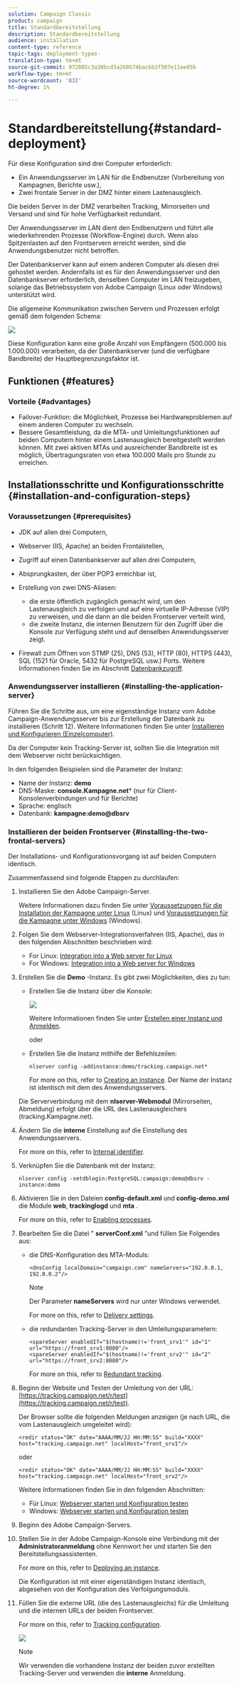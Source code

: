```yaml
---
solution: Campaign Classic
product: campaign
title: Standardbereitstellung
description: Standardbereitstellung
audience: installation
content-type: reference
topic-tags: deployment-types-
translation-type: tm+mt
source-git-commit: 972885c3a38bcd3a260574bacbb3f507e11ae05b
workflow-type: tm+mt
source-wordcount: '832'
ht-degree: 1%

---
```



# Standardbereitstellung{#standard-deployment}

Für diese Konfiguration sind drei Computer erforderlich:

* Ein Anwendungsserver im LAN für die Endbenutzer (Vorbereitung von Kampagnen, Berichte usw.),
* Zwei frontale Server in der DMZ hinter einem Lastenausgleich.

Die beiden Server in der DMZ verarbeiten Tracking, Mirrorseiten und Versand und sind für hohe Verfügbarkeit redundant.

Der Anwendungsserver im LAN dient den Endbenutzern und führt alle wiederkehrenden Prozesse (Workflow-Engine) durch. Wenn also Spitzenlasten auf den Frontservern erreicht werden, sind die Anwendungsbenutzer nicht betroffen.

Der Datenbankserver kann auf einem anderen Computer als diesen drei gehostet werden. Andernfalls ist es für den Anwendungsserver und den Datenbankserver erforderlich, denselben Computer im LAN freizugeben, solange das Betriebssystem von Adobe Campaign (Linux oder Windows) unterstützt wird.

Die allgemeine Kommunikation zwischen Servern und Prozessen erfolgt gemäß dem folgenden Schema:

![](assets/s_001_ncs_install_standardconfig.png)

Diese Konfiguration kann eine große Anzahl von Empfängern (500.000 bis 1.000.000) verarbeiten, da der Datenbankserver (und die verfügbare Bandbreite) der Hauptbegrenzungsfaktor ist.

## Funktionen {#features}

### Vorteile {#advantages}

* Failover-Funktion: die Möglichkeit, Prozesse bei Hardwareproblemen auf einem anderen Computer zu wechseln.
* Bessere Gesamtleistung, da die MTA- und Umleitungsfunktionen auf beiden Computern hinter einem Lastenausgleich bereitgestellt werden können. Mit zwei aktiven MTAs und ausreichender Bandbreite ist es möglich, Übertragungsraten von etwa 100.000 Mails pro Stunde zu erreichen.

## Installationsschritte und Konfigurationsschritte {#installation-and-configuration-steps}

### Voraussetzungen {#prerequisites}

* JDK auf allen drei Computern,
* Webserver (IIS, Apache) an beiden Frontalstellen,
* Zugriff auf einen Datenbankserver auf allen drei Computern,
* Absprungkasten, der über POP3 erreichbar ist,
* Erstellung von zwei DNS-Aliasen:

   * die erste öffentlich zugänglich gemacht wird, um den Lastenausgleich zu verfolgen und auf eine virtuelle IP-Adresse (VIP) zu verweisen, und die dann an die beiden Frontserver verteilt wird,
   * die zweite Instanz, die internen Benutzern für den Zugriff über die Konsole zur Verfügung steht und auf denselben Anwendungsserver zeigt.

* Firewall zum Öffnen von STMP (25), DNS (53), HTTP (80), HTTPS (443), SQL (1521 für Oracle, 5432 für PostgreSQL usw.) Ports. Weitere Informationen finden Sie im Abschnitt [Datenbankzugriff](../../installation/using/network-configuration.md#database-access).

### Anwendungsserver installieren {#installing-the-application-server}

Führen Sie die Schritte aus, um eine eigenständige Instanz vom Adobe Campaign-Anwendungsserver bis zur Erstellung der Datenbank zu installieren (Schritt 12). Weitere Informationen finden Sie unter [Installieren und Konfigurieren (Einzelcomputer)](../../installation/using/standalone-deployment.md#installing-and-configuring--single-machine-).

Da der Computer kein Tracking-Server ist, sollten Sie die Integration mit dem Webserver nicht berücksichtigen.

In den folgenden Beispielen sind die Parameter der Instanz:

* Name der Instanz: **demo**
* DNS-Maske: **console.Kampagne.net*** (nur für Client-Konsolenverbindungen und für Berichte)
* Sprache: englisch
* Datenbank: **kampagne:demo@dbsrv**

### Installieren der beiden Frontserver {#installing-the-two-frontal-servers}

Der Installations- und Konfigurationsvorgang ist auf beiden Computern identisch.

Zusammenfassend sind folgende Etappen zu durchlaufen:

1. Installieren Sie den Adobe Campaign-Server.

   Weitere Informationen dazu finden Sie unter [Voraussetzungen für die Installation der Kampagne unter Linux](../../installation/using/prerequisites-of-campaign-installation-in-linux.md) (Linux) und [Voraussetzungen für die Kampagne unter Windows](../../installation/using/prerequisites-of-campaign-installation-in-windows.md) (Windows).

1. Folgen Sie dem Webserver-Integrationsverfahren (IIS, Apache), das in den folgenden Abschnitten beschrieben wird:

   * For Linux: [Integration into a Web server for Linux](../../installation/using/integration-into-a-web-server-for-linux.md)
   * For Windows: [Integration into a Web server for Windows](../../installation/using/integration-into-a-web-server-for-windows.md)

1. Erstellen Sie die **Demo** -Instanz. Es gibt zwei Möglichkeiten, dies zu tun:

   * Erstellen Sie die Instanz über die Konsole:

      ![](assets/install_create_new_connexion.png)

      Weitere Informationen finden Sie unter [Erstellen einer Instanz und Anmelden](../../installation/using/creating-an-instance-and-logging-on.md).

      oder

   * Erstellen Sie die Instanz mithilfe der Befehlszeilen:

      ```
      nlserver config -addinstance:demo/tracking.campaign.net*
      ```

      For more on this, refer to [Creating an instance](../../installation/using/command-lines.md#creating-an-instance).
   Der Name der Instanz ist identisch mit dem des Anwendungsservers.

   Die Serververbindung mit dem **nlserver-Webmodul** (Mirrorseiten, Abmeldung) erfolgt über die URL des Lastenausgleichers (tracking.Kampagne.net).

1. Ändern Sie die **interne** Einstellung auf die Einstellung des Anwendungsservers.

   For more on this, refer to [Internal identifier](../../installation/using/campaign-server-configuration.md#internal-identifier).

1. Verknüpfen Sie die Datenbank mit der Instanz:

   ```
   nlserver config -setdblogin:PostgreSQL:campaign:demo@dbsrv -instance:demo
   ```

1. Aktivieren Sie in den Dateien **config-default.xml** und **config-demo.xml** die Module **web**, **trackinglogd** und **mta** .

   For more on this, refer to [Enabling processes](../../installation/using/campaign-server-configuration.md#enabling-processes).

1. Bearbeiten Sie die Datei &quot; **serverConf.xml** &quot;und füllen Sie Folgendes aus:

   * die DNS-Konfiguration des MTA-Moduls:

      ```
      <dnsConfig localDomain="campaign.com" nameServers="192.0.0.1, 192.0.0.2"/>
      ```

      >[!NOTE]
      >
      >Der Parameter **nameServers** wird nur unter Windows verwendet.

      For more on this, refer to [Delivery settings](../../installation/using/campaign-server-configuration.md#delivery-settings).

   * die redundanten Tracking-Server in den Umleitungsparametern:

      ```
      <spareServer enabledIf="$(hostname)!='front_srv1'" id="1" url="https://front_srv1:8080"/>
      <spareServer enabledIf="$(hostname)!='front_srv2'" id="2" url="https://front_srv2:8080"/>
      ```

      For more on this, refer to [Redundant tracking](../../installation/using/configuring-campaign-server.md#redundant-tracking).

1. Beginn der Website und Testen der Umleitung von der URL: [https://tracking.campaign.net/r/test](https://tracking.campaign.net/r/test).

   Der Browser sollte die folgenden Meldungen anzeigen (je nach URL, die vom Lastenausgleich umgeleitet wird):

   ```
   <redir status="OK" date="AAAA/MM/JJ HH:MM:SS" build="XXXX" host="tracking.campaign.net" localHost="front_srv1"/>
   ```

   oder

   ```
   <redir status="OK" date="AAAA/MM/JJ HH:MM:SS" build="XXXX" host="tracking.campaign.net" localHost="front_srv2"/>
   ```

   Weitere Informationen finden Sie in den folgenden Abschnitten:

   * Für Linux: [Webserver starten und Konfiguration testen](../../installation/using/integration-into-a-web-server-for-linux.md#launching-the-web-server-and-testing-the-configuration)
   * Windows: [Webserver starten und Konfiguration testen](../../installation/using/integration-into-a-web-server-for-windows.md#launching-the-web-server-and-testing-the-configuration)

1. Beginn des Adobe Campaign-Servers.
1. Stellen Sie in der Adobe Campaign-Konsole eine Verbindung mit der **Administratoranmeldung** ohne Kennwort her und starten Sie den Bereitstellungsassistenten.

   For more on this, refer to [Deploying an instance](../../installation/using/deploying-an-instance.md).

   Die Konfiguration ist mit einer eigenständigen Instanz identisch, abgesehen von der Konfiguration des Verfolgungsmoduls.

1. Füllen Sie die externe URL (die des Lastenausgleichs) für die Umleitung und die internen URLs der beiden Frontserver.

   For more on this, refer to [Tracking configuration](../../installation/using/deploying-an-instance.md#tracking-configuration).

   ![](assets/d_ncs_install_tracking2.png)

   >[!NOTE]
   >
   >Wir verwenden die vorhandene Instanz der beiden zuvor erstellten Tracking-Server und verwenden die **interne** Anmeldung.

